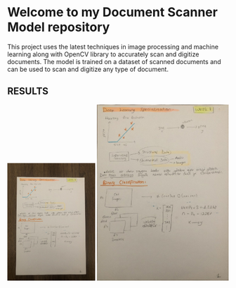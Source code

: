 # Welcome to my Document Scanner Model repository

 This project uses the latest techniques in image processing and machine learning along with OpenCV library to accurately scan and digitize documents. The model is trained on a dataset of scanned documents and can be used to scan and digitize any type of document.

## RESULTS
<img src="img/IMG_2382.jpg" width="200"/> <img src="scanned/scanned_document1.jpg" width="300"/>
